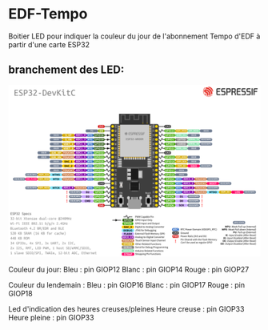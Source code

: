 # EDF-Tempo
Boitier LED pour indiquer la couleur du jour de l'abonnement Tempo d'EDF à partir d'une carte ESP32

## branchement des LED:
![Cover](https://github.com/Bosoochee/EDF-Tempo/blob/main/docs/images/esp32-devkitC-v4-pinout.png)

Couleur du jour:
   Bleu :  pin GIOP12
   Blanc : pin GIOP14
   Rouge : pin GIOP27

Couleur du lendemain :
   Bleu :  pin GIOP16
   Blanc : pin GIOP17
   Rouge : pin GIOP18

Led d'indication des heures creuses/pleines
   Heure creuse : pin GIOP33
   Heure pleine : pin GIOP33
